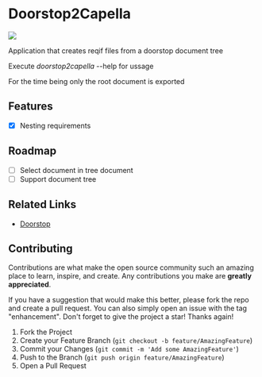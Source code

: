 # Doorstop2Capella
![](https://github.com/invap/doorstop2capella/actions/workflows/rust.yml/badge.svg)

Application that creates reqif files from a doorstop document tree

Execute *doorstop2capella* --help for ussage

For the time being only the root document is exported

## Features
- [X] Nesting requirements

## Roadmap
- [ ] Select document in tree document
- [ ] Support document tree

## Related Links
- [Doorstop](https://doorstop.readthedocs.io/en/latest/)


## Contributing

Contributions are what make the open source community such an amazing place to learn, inspire, and create. Any contributions you make are **greatly appreciated**.

If you have a suggestion that would make this better, please fork the repo and create a pull request. You can also simply open an issue with the tag "enhancement".
Don't forget to give the project a star! Thanks again!

1. Fork the Project
2. Create your Feature Branch (`git checkout -b feature/AmazingFeature`)
3. Commit your Changes (`git commit -m 'Add some AmazingFeature'`)
4. Push to the Branch (`git push origin feature/AmazingFeature`)
5. Open a Pull Request

